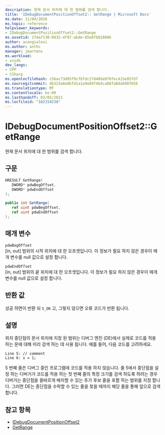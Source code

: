 ```yaml
---
description: 현재 문서 위치에 대 한 범위를 검색 합니다.
title: 'IDebugDocumentPositionOffset2:: GetRange | Microsoft Docs'
ms.date: 11/04/2016
ms.topic: reference
helpviewer_keywords:
- IDebugDocumentPositionOffset2::GetRange
ms.assetid: 27da7130-0932-4f97-abde-05e6fb018606
author: acangialosi
ms.author: anthc
manager: jmartens
ms.workload:
- vssdk
dev_langs:
- CPP
- CSharp
ms.openlocfilehash: c56ac73d85f9cfbfdc17d40da9f0fec415e057d7
ms.sourcegitcommit: 4b323a8a8bfd1a1a9e84f4b4ca88fa8da690f656
ms.translationtype: MT
ms.contentlocale: ko-KR
ms.lasthandoff: 03/05/2021
ms.locfileid: "102154238"
---
```

# <a name="idebugdocumentpositionoffset2getrange"></a>IDebugDocumentPositionOffset2::GetRange
현재 문서 위치에 대 한 범위를 검색 합니다.

## <a name="syntax"></a>구문

```cpp
HRESULT GetRange(
   DWORD* pdwBegOffset,
   DWORD* pdwEndOffset
);
```

```csharp
public int GetRange(
   ref uint pdwBegOffset,
   ref uint pdwEndOffset
);
```

## <a name="parameters"></a>매개 변수
`pdwBegOffset`\
[in, out] 범위의 시작 위치에 대 한 오프셋입니다. 이 정보가 필요 하지 않은 경우이 매개 변수를 null 값으로 설정 합니다.

`pdwEndOffset`\
[in, out] 범위의 끝 위치에 대 한 오프셋입니다. 이 정보가 필요 하지 않은 경우이 매개 변수를 null 값으로 설정 합니다.

## <a name="return-value"></a>반환 값
 성공 하면이 반환 되 `S_OK` 고, 그렇지 않으면 오류 코드가 반환 됩니다.

## <a name="remarks"></a>설명
 위치 중단점의 문서 위치에 지정 된 범위는 디버그 엔진 (DE)에서 실제로 코드를 적용 하는 문에 대해 미리 검색 하는 데 사용 됩니다. 예를 들어, 다음 코드를 고려하세요.

```
Line 5: // comment
Line 6: x = 1;
```

 5 번째 줄은 디버그 중인 프로그램에 코드를 적용 하지 않습니다. 줄 5에서 중단점을 설정 하는 디버거가 코드를 적용 하는 첫 번째 줄의 특정 크기를 검색 하도록 하려는 경우 디버거는 중단점을 올바르게 배치할 수 있는 추가 후보 줄을 포함 하는 범위를 지정 합니다. 그러면 DE는 중단점을 수락할 수 있는 줄을 찾을 때까지 해당 줄을 통해 앞으로 검색 합니다.

## <a name="see-also"></a>참고 항목
- [IDebugDocumentPositionOffset2](../../../extensibility/debugger/reference/idebugdocumentpositionoffset2.md)
- [GetRange](../../../extensibility/debugger/reference/idebugdocumentposition2-getrange.md)
